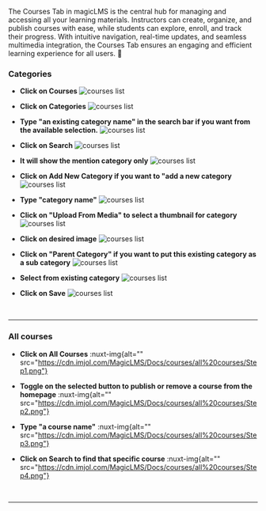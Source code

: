 
The Courses Tab in magicLMS is the central hub for managing and accessing all your learning materials. Instructors can create, organize, and publish courses with ease, while students can explore, enroll, and track their progress. With intuitive navigation, real-time updates, and seamless multimedia integration, the Courses Tab ensures an engaging and efficient learning experience for all users. 📘

### Categories


- **Click on Courses**
![courses list](https://cdn.imjol.com/MagicLMS/Docs/courses/categories/Step1.png)


- **Click on Categories**
![courses list](https://cdn.imjol.com/MagicLMS/Docs/courses/categories/Step2.png)


- **Type "an existing category name" in the search bar if you want from the available selection.**
![courses list](https://cdn.imjol.com/MagicLMS/Docs/courses/categories/Step3.png)

- **Click on Search**
![courses list](https://cdn.imjol.com/MagicLMS/Docs/courses/categories/Step4.png)


- **It will show the mention category only**
![courses list](https://cdn.imjol.com/MagicLMS/Docs/courses/categories/Step5.png)


- **Click on Add New Category if you want to "add a new category**
![courses list](https://cdn.imjol.com/MagicLMS/Docs/courses/categories/Step6.png)


- **Type "category name"**
![courses list](https://cdn.imjol.com/MagicLMS/Docs/courses/categories/Step7.png)


- **Click on "Upload From Media" to select a thumbnail for category**
![courses list](https://cdn.imjol.com/MagicLMS/Docs/courses/categories/Step8.png)


- **Click on desired image**
![courses list](https://cdn.imjol.com/MagicLMS/Docs/courses/categories/Step9.png)


- **Click on "Parent Category" if you want to put this existing category as a sub category**
![courses list](https://cdn.imjol.com/MagicLMS/Docs/courses/categories/Step10.png)


- **Select from existing category**
![courses list](https://cdn.imjol.com/MagicLMS/Docs/courses/categories/Step11.png)


- **Click on Save**
![courses list](https://cdn.imjol.com/MagicLMS/Docs/courses/categories/Step12.png)

<br/>

***

### All courses


- **Click on All Courses**
:nuxt-img{alt="" src="https://cdn.imjol.com/MagicLMS/Docs/courses/all%20courses/Step1.png"}


- **Toggle on the selected button to publish or remove a course from the homepage**
:nuxt-img{alt="" src="https://cdn.imjol.com/MagicLMS/Docs/courses/all%20courses/Step2.png"}


- **Type "a course name"**
:nuxt-img{alt="" src="https://cdn.imjol.com/MagicLMS/Docs/courses/all%20courses/Step3.png"}


- **Click on Search to find that specific course**
:nuxt-img{alt="" src="https://cdn.imjol.com/MagicLMS/Docs/courses/all%20courses/Step4.png"}

<br/>

***

